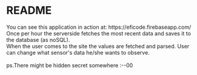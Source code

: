 <h1>README</h1>
You can see this application in action at:
https://eficode.firebaseapp.com/
Once per hour the serverside fetches the most recent data and saves it to the database (as noSQL).
<br>
When the user comes to the site the values are fetched and parsed.
User can change what sensor's data he/she wants to observe.
<br>
<br>
ps.There might be hidden secret somewhere :--00